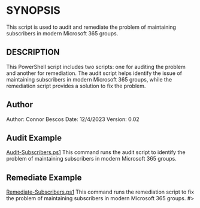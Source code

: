 # SYNOPSIS
This script is used to audit and remediate the problem of maintaining subscribers in modern Microsoft 365 groups.

## DESCRIPTION
This PowerShell script includes two scripts: one for auditing the problem and another for remediation. The audit script helps identify the issue of maintaining subscribers in modern Microsoft 365 groups, while the remediation script provides a solution to fix the problem.

## Author
Author: Connor Bescos
Date: 12/4/2023
Version: 0.02


## Audit Example
[Audit-Subscribers.ps1](./audit-subscribers.ps1)
This command runs the audit script to identify the problem of maintaining subscribers in modern Microsoft 365 groups.

## Remediate Example
[Remediate-Subscribers.ps1](./remediate-subscribers.ps1)
This command runs the remediation script to fix the problem of maintaining subscribers in modern Microsoft 365 groups.
#>
